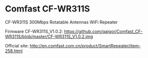 # Comfast CF-WR311S


CF-WR311S
300Mbps Rotatable Antennas WiFi Repeater

Firmware CF-WR311S_V1.0.2:
https://github.com/qaigor/Comfast_CF-WR311S/blob/master/CF-WR311S_V1.0.2.img

Official site:
http://en.comfast.com.cn/product/SmartRepeater/item-258.html
